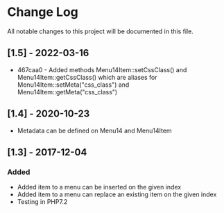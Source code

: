 Change Log
==========
All notable changes to this project will be documented in this file.

## [1.5] - 2022-03-16

* 467caa0 - Added methods Menu14Item::setCssClass() and Menu14Item::getCssClass() which are aliases for Menu14Item::setMeta("css_class") and Menu14Item::getMeta("css_class")

## [1.4] - 2020-10-23

- Metadata can be defined on Menu14 and Menu14Item

## [1.3] - 2017-12-04

### Added
- Added item to a menu can be inserted on the given index
- Added item to a menu can replace an existing item on the given index
- Testing in PHP7.2
